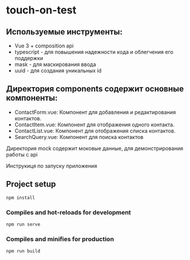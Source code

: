 # touch-on-test

## Используемые инструменты:
- Vue 3 + composition api
- typescript - для повышения надежности кода и облегчения его поддержки
- mask - для маскирования ввода
- uuid - для создания уникальных id

## Директория components содержит основные компоненты:
- ContactForm.vue: Компонент для добавления и редактирования контактов.
- ContactItem.vue: Компонент для отображения одного контакта.
- ContactList.vue: Компонент для отображения списка контактов.
- SearchQuery.vue: Компонент для поиска контактов

Директория mock содержит моковые данные, для демонстрирования работы с api

Инструкиця по запуску приложения

## Project setup
```
npm install
```

### Compiles and hot-reloads for development
```
npm run serve
```

### Compiles and minifies for production
```
npm run build
```
